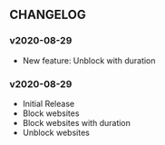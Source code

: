## CHANGELOG

### v2020-08-29

* New feature: Unblock with duration

### v2020-08-29

* Initial Release
* Block websites
* Block websites with duration
* Unblock websites